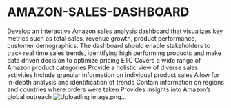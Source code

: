 # AMAZON-SALES-DASHBOARD
Develop an interactive Amazon sales analysis dashboard that visualizes key metrics such as total sales, revenue growth, product performance, customer demographics. The dashboard should enable stakeholders to track real time sales trends, identifying high performing products and make data driven decision to optimize pricing ETC
Covers a wide range of Amazon product categories
Provide a  holistic view of diverse sales activities
Include granular information on individual product sales
 Allow for in-depth analysis and identification of trends
Contain information on regions and countries where orders were taken
Provides insights into Amazon’s global outreach
![Uploading image.png…]()
